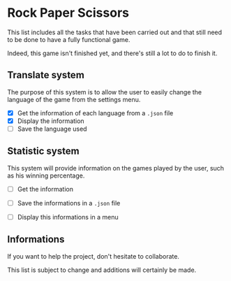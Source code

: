 # Rock Paper Scissors

This list includes all the tasks that have been carried out and that still need to be done to have a fully functional game.

Indeed, this game isn't finished yet, and there's still a lot to do to finish it.

## Translate system
The purpose of this system is to allow the user to easily change the language of the game from the settings menu.

- [X] Get the information of each language from a `.json` file
- [X] Display the information
- [ ] Save the language used

## Statistic system
This system will provide information on the games played by the user, such as his winning percentage.

- [ ] Get the information
- [ ] Save the informations in a `.json` file
- [ ] Display this informations in a menu


## Informations

If you want to help the project, don't hesitate to collaborate.

This list is subject to change and additions will certainly be made.
